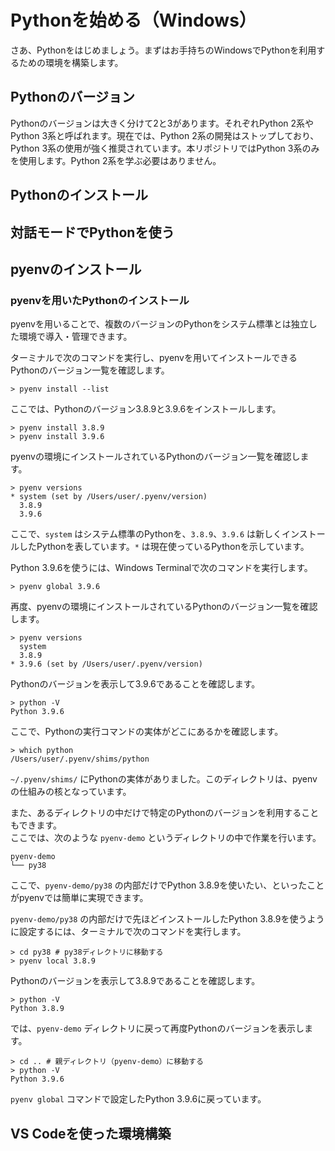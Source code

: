 # Pythonを始める（Windows）

さあ、Pythonをはじめましょう。まずはお手持ちのWindowsでPythonを利用するための環境を構築します。  

## Pythonのバージョン

Pythonのバージョンは大きく分けて2と3があります。それぞれPython 2系やPython 3系と呼ばれます。現在では、Python 2系の開発はストップしており、Python 3系の使用が強く推奨されています。本リポジトリではPython 3系のみを使用します。Python 2系を学ぶ必要はありません。

## <p id="install-python">Pythonのインストール</p>


## <p id="use-interactive-mode">対話モードでPythonを使う</p>

## pyenvのインストール

### pyenvを用いたPythonのインストール

pyenvを用いることで、複数のバージョンのPythonをシステム標準とは独立した環境で導入・管理できます。

ターミナルで次のコマンドを実行し、pyenvを用いてインストールできるPythonのバージョン一覧を確認します。

```shell
> pyenv install --list
```

ここでは、Pythonのバージョン3.8.9と3.9.6をインストールします。

```shell
> pyenv install 3.8.9
> pyenv install 3.9.6
```

pyenvの環境にインストールされているPythonのバージョン一覧を確認します。

```shell
> pyenv versions
* system (set by /Users/user/.pyenv/version)
  3.8.9
  3.9.6
```

ここで、`system` はシステム標準のPythonを、`3.8.9`、`3.9.6` は新しくインストールしたPythonを表しています。`*` は現在使っているPythonを示しています。

Python 3.9.6を使うには、Windows Terminalで次のコマンドを実行します。

```shell
> pyenv global 3.9.6
```

再度、pyenvの環境にインストールされているPythonのバージョン一覧を確認します。

```shell
> pyenv versions
  system
  3.8.9
* 3.9.6 (set by /Users/user/.pyenv/version)
```

Pythonのバージョンを表示して3.9.6であることを確認します。

```shell
> python -V
Python 3.9.6
```

ここで、Pythonの実行コマンドの実体がどこにあるかを確認します。

```shell
> which python
/Users/user/.pyenv/shims/python
```

`~/.pyenv/shims/` にPythonの実体がありました。このディレクトリは、pyenvの仕組みの核となっています。

また、あるディレクトリの中だけで特定のPythonのバージョンを利用することもできます。  
ここでは、次のような `pyenv-demo` というディレクトリの中で作業を行います。

```
pyenv-demo
└── py38
```

ここで、`pyenv-demo/py38` の内部だけでPython 3.8.9を使いたい、といったことがpyenvでは簡単に実現できます。

`pyenv-demo/py38` の内部だけで先ほどインストールしたPython 3.8.9を使うように設定するには、ターミナルで次のコマンドを実行します。

```shell
> cd py38 # py38ディレクトリに移動する
> pyenv local 3.8.9
```

Pythonのバージョンを表示して3.8.9であることを確認します。

```shell
> python -V
Python 3.8.9
```

では、`pyenv-demo` ディレクトリに戻って再度Pythonのバージョンを表示します。

```shell
> cd .. # 親ディレクトリ（pyenv-demo）に移動する
> python -V
Python 3.9.6 
```

`pyenv global` コマンドで設定したPython 3.9.6に戻っています。

## <p id="setup-for-vscode">VS Codeを使った環境構築</p>